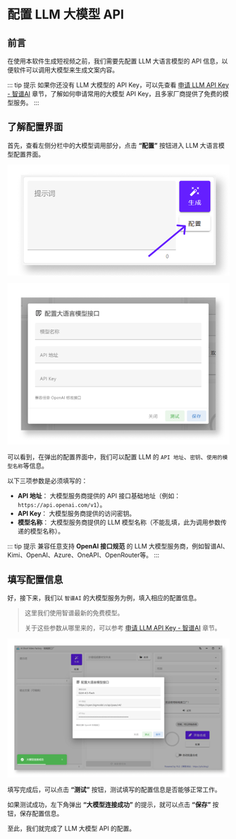 # 配置 LLM 大模型 API

## 前言

在使用本软件生成短视频之前，我们需要先配置 LLM 大语言模型的 API 信息，以便软件可以调用大模型来生成文案内容。

::: tip 提示
如果你还没有 LLM 大模型的 API Key，可以先查看 [申请 LLM API Key - 智谱AI](../llm-apply/bigmodel.md) 章节，了解如何申请常用的大模型 API Key，且多家厂商提供了免费的模型服务。
:::

## 了解配置界面

首先，查看左侧分栏中的大模型调用部分，点击 **“配置”** 按钮进入 LLM 大语言模型配置界面。

![点击大模型配置按钮](../../assets/images/UI_Tutorial_zh-CN_002.png)

![大模型配置界面](../../assets/images/UI_Tutorial_zh-CN_003.png)

可以看到，在弹出的配置界面中，我们可以配置 LLM 的 `API 地址`、`密钥`、`使用的模型名称`等信息。

以下三项参数是必须填写的：

- **API 地址**： 大模型服务商提供的 API 接口基础地址（例如：`https://api.openai.com/v1`）。
- **API Key**： 大模型服务商提供的访问密钥。
- **模型名称**： 大模型服务商提供的 LLM 模型名称（不能乱填，此为调用参数传递的模型名称）。

::: tip 提示
兼容任意支持 **OpenAI 接口规范** 的 LLM 大模型服务商，例如智谱AI、Kimi、OpenAI、Azure、OneAPI、OpenRouter等。
:::

## 填写配置信息

好，接下来，我们以 `智谱AI` 的大模型服务为例，填入相应的配置信息。

> 这里我们使用智谱最新的免费模型。
> 
> 关于这些参数从哪里来的，可以参考 [申请 LLM API Key - 智谱AI](../llm-apply/bigmodel.md) 章节。

![填写配置信息测试并保存](../../assets/images/UI_Tutorial_zh-CN_004.png)

填写完成后，可以点击 **“测试”** 按钮，测试填写的配置信息是否能够正常工作。

如果测试成功，左下角弹出 **“大模型连接成功”** 的提示，就可以点击 **“保存”** 按钮，保存配置信息。

至此，我们就完成了 LLM 大模型 API 的配置。